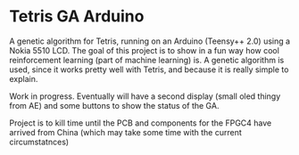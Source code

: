 # Tetris GA Arduino

A genetic algorithm for Tetris, running on an Arduino (Teensy++ 2.0) using a Nokia 5510 LCD.
The goal of this project is to show in a fun way how cool reinforcement learning (part of machine learning) is.
A genetic algorithm is used, since it works pretty well with Tetris, and because it is really simple to explain.

Work in progress.
Eventually will have a second display (small oled thingy from AE) and some buttons to show the status of the GA.

Project is to kill time until the PCB and components for the FPGC4 have arrived from China (which may take some time with the current circumstatnces)
